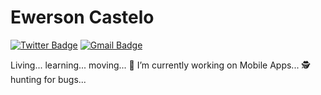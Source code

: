 # Ewerson Castelo  
[![Twitter Badge](https://img.shields.io/badge/-@EwersonCastelo-1ca0f1?style=flat-square&labelColor=1ca0f1&logo=twitter&logoColor=white&link=https://twitter.com/SilvaEwer)](https://twitter.com/EwersonCastelo) [![Gmail Badge](https://img.shields.io/badge/-ewersoncastelo@gmail.com-c14438?style=flat-square&logo=Gmail&logoColor=white&link=mailto:ewersoncastelo@gmail.com)](mailto:ewersoncastelo@gmail.com)

Living... learning... moving... 🔭 I’m currently working on Mobile Apps... 🕵️‍ hunting for bugs...

